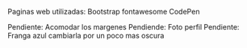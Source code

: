 Paginas web utilizadas:
Bootstrap
fontawesome
CodePen


Pendiente: Acomodar los margenes
Pendiende: Foto perfil
Pendiente: Franga azul cambiarla por un poco mas oscura